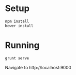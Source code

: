 # Setup

```sh
npm install
bower install
```

# Running
```sh
grunt serve
```

Navigate to http://localhost:9000
